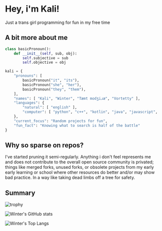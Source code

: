 # Hey, i'm Kali!

Just a trans girl programming for fun in my free time

## A bit more about me

```python
class basicPronoun():
    def __init__(self, sub, obj):
        self.subjective = sub
        self.objective = obj

kali = {
    "pronouns": [
        basicPronoun("it", "its"),
        basicPronoun("she", "her"),
        basicPronoun("they", "them"),
    ],
    "names": [ "Kali", "Winter", "Tæmt modʒiɹæ", "Vortetty" ],
    "languages": {
        "natural": [ "english" ],
        "computer": [ "python", "c++", "kotlin", "java", "javascript", "c#", "html", "css", "rust" ]
    },
    "current_focus": "Random projects for fun",
    "fun_fact": "Knowing what to search is half of the battle"
}
```

## Why so sparse on repos?

I've started pruning it semi-regularly. Anything i don't feel represents me and does not contribute to the overall open source community is privated; things like merged forks, unused forks, or obsolete projects from my early early learning or school where other resources do better and/or may show bad practice. In a way like taking dead limbs off a tree for safety.

## Summary

![trophy](https://github-profile-trophy.vercel.app/?username=vortetty&theme=gruvbox)

![Winter's GitHub stats](https://github-readme-stats.vercel.app/api?username=vortetty&theme=gruvbox&show_icons=true)

![Winter's Top Langs](https://github-readme-stats.vercel.app/api/top-langs/?username=vortetty&layout=donut-vertical&langs_count=20&theme=gruvbox&size_weight=0.9&count_weight=0.10)
